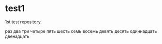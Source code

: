 # test1
1st test repository.

раз
два
три
четыре
пять
шесть
семь
восемь
девять
десять
одиннадцать
двенадцать
